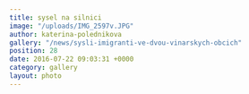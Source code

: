```yaml
---
title: sysel na silnici
image: "/uploads/IMG_2597v.JPG"
author: katerina-polednikova
gallery: "/news/sysli-imigranti-ve-dvou-vinarskych-obcich"
position: 28
date: 2016-07-22 09:03:31 +0000
category: gallery
layout: photo
---
```

